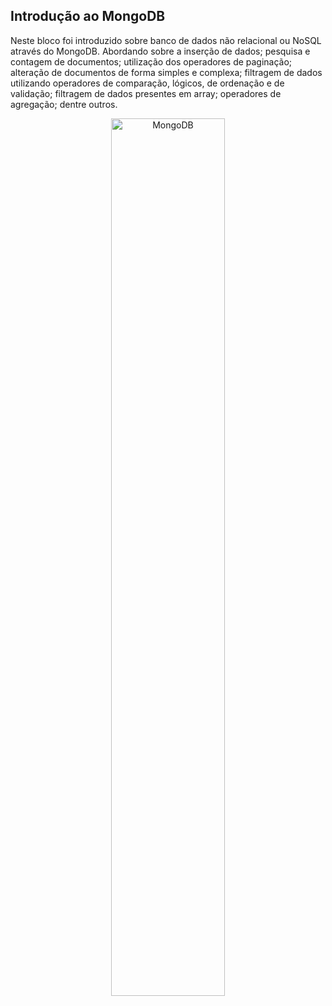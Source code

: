 ## Introdução ao MongoDB

Neste bloco foi introduzido sobre banco de dados não relacional ou NoSQL através do MongoDB. Abordando sobre a inserção de dados; pesquisa e contagem de documentos; utilização dos operadores de paginação; alteração de documentos de forma simples e complexa; filtragem de dados utilizando operadores de comparação, lógicos, de ordenação e de validação; filtragem de dados presentes em array; operadores de agregação; dentre outros.

<p align="center">
  <img src="https://upload.wikimedia.org/wikipedia/commons/thumb/9/93/MongoDB_Logo.svg/2560px-MongoDB_Logo.svg.png" alt="MongoDB" width="60%"/>
</p>
